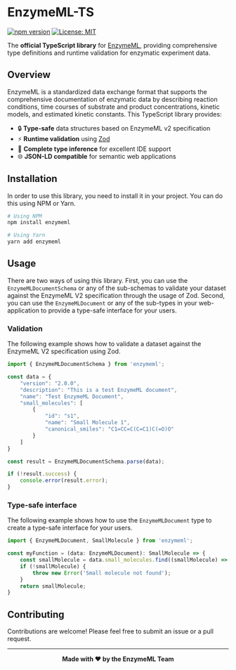# EnzymeML-TS

[![npm version](https://badge.fury.io/js/enzymeml.svg)](https://badge.fury.io/js/enzymeml)
[![License: MIT](https://img.shields.io/badge/License-MIT-yellow.svg)](https://opensource.org/licenses/MIT)

The **official TypeScript library** for [EnzymeML](https://enzymeml.org), providing comprehensive type definitions and runtime validation for enzymatic experiment data.

## Overview

EnzymeML is a standardized data exchange format that supports the comprehensive documentation of enzymatic data by describing reaction conditions, time courses of substrate and product concentrations, kinetic models, and estimated kinetic constants. This TypeScript library provides:

- 🔒 **Type-safe** data structures based on EnzymeML v2 specification
- ⚡ **Runtime validation** using [Zod](https://github.com/colinhacks/zod)
- 📝 **Complete type inference** for excellent IDE support
- 🌐 **JSON-LD compatible** for semantic web applications

## Installation

In order to use this library, you need to install it in your project. You can do this using NPM or Yarn.

```bash
# Using NPM
npm install enzymeml

# Using Yarn
yarn add enzymeml
```

## Usage

There are two ways of using this library. First, you can use the `EnzymeMLDocumentSchema` or any of the sub-schemas to validate your dataset against the EnzymeML V2 specification through the usage of Zod. Second, you can use the `EnzymeMLDocument` or any of the sub-types in your web-application to provide a type-safe interface for your users.

### Validation

The following example shows how to validate a dataset against the EnzymeML V2 specification using Zod.

```typescript
import { EnzymeMLDocumentSchema } from 'enzymeml';

const data = {
    "version": "2.0.0",
    "description": "This is a test EnzymeML document",
    "name": "Test EnzymeML Document",
    "small_molecules": [
        {
            "id": "s1",
            "name": "Small Molecule 1",
            "canonical_smiles": "C1=CC=C(C=C1)C(=O)O"
        }
    ]
}

const result = EnzymeMLDocumentSchema.parse(data);

if (!result.success) {
    console.error(result.error);
}
```

### Type-safe interface

The following example shows how to use the `EnzymeMLDocument` type to create a type-safe interface for your users.

```typescript
import { EnzymeMLDocument, SmallMolecule } from 'enzymeml';

const myFunction = (data: EnzymeMLDocument): SmallMolecule => {
    const smallMolecule = data.small_molecules.find((smallMolecule) => smallMolecule.id === 's1');
    if (!smallMolecule) {
        throw new Error('Small molecule not found');
    }
    return smallMolecule;
}
```

## Contributing

Contributions are welcome! Please feel free to submit an issue or a pull request.

---

<div align="center">
<strong>Made with ❤️ by the EnzymeML Team</strong>
</div>